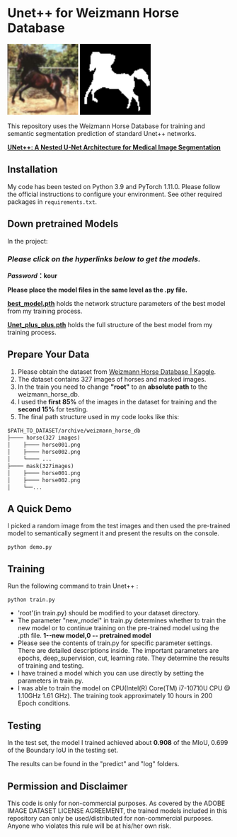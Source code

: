 # Unet++ for Weizmann Horse Database



<img src=".\predict\20_0_ori.png" alt="20_0_ori" style="zoom:200%;" />

<img src=".\predict\20_0_predict.png" alt="20_0_predict" style="zoom:200%;" />

This repository uses the Weizmann Horse Database for training and semantic segmentation prediction of standard Unet++ networks.

**[UNet++: A Nested U-Net Architecture for Medical Image Segmentation](https://arxiv.org/abs/1807.10165)**

## Installation

My code has been tested on Python 3.9 and PyTorch 1.11.0. Please follow the official instructions to configure your environment. See other required packages in `requirements.txt`.

## Down pretrained Models ##

In the project: 

### ***Please click on the hyperlinks below to get the models**.*

**_Password_：kour**

**Please place the model files in the same level as the .py file.**

**[best_model.pth](https://pan.baidu.com/s/11zPWaLTH0wvxANX_3ITuQA)** holds the network structure parameters of the best model from my training process. 

**[Unet_plus_plus.pth](https://pan.baidu.com/s/11zPWaLTH0wvxANX_3ITuQA)** holds the full structure of the best model from my training process. 

## Prepare Your Data

1. Please obtain the dataset from [Weizmann Horse Database | Kaggle](https://www.kaggle.com/datasets/ztaihong/weizmann-horse-database/metadata).
2. The dataset contains 327 images of horses and masked images.
3. In the train you need to change **"root"** to an **absolute path** to the weizmann_horse_db.
4. I used the **first 85%** of the images in the dataset for training and the **second 15%** for testing.
5. The final path structure used in my code looks like this:

````
$PATH_TO_DATASET/archive/weizmann_horse_db
├──── horse(327 images)
│    ├──── horse001.png
│    ├──── horse002.png
│    └──── ...
├──── mask(327images)
│    ├──── horse001.png
│    ├──── horse002.png
│    └──...
````

## A Quick Demo

I picked a random image from the test images and then used the pre-trained model to semantically segment it and present the results on the console.

    python demo.py

## Training

Run the following command to train Unet++ :

    python train.py

- 'root'(in train.py) should be modified to your dataset directory.
- The parameter "new_model" in train.py determines whether to train the new model or to continue training on the pre-trained model using the .pth file. **1--new model,0 -- pretrained model**
- Please see the contents of train.py for specific parameter settings. There are detailed descriptions inside. The important parameters are epochs, deep_supervision, cut, learning rate. They determine the results of training and testing.
- I have trained a model which you can use directly by setting the parameters in train.py.
- I was able to train the model on CPU(Intel(R) Core(TM) i7-10710U CPU @ 1.10GHz   1.61 GHz). The training took approximately 10 hours in 200 Epoch conditions.

## Testing ##

In the test set, the model I trained achieved about **0.908** of the MIoU, 0.699 of the Boundary IoU in the testing set.

The results can be found in the "predict" and "log" folders.

## Permission and Disclaimer

This code is only for non-commercial purposes. As covered by the ADOBE IMAGE DATASET LICENSE AGREEMENT, the trained models included in this repository can only be used/distributed for non-commercial purposes. Anyone who violates this rule will be at his/her own risk.
